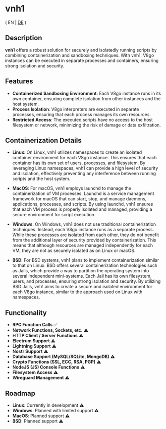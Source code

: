 # vnh1

( EN | [DE](../main/README_DE.md) )

## Description

**vnh1** offers a robust solution for securely and isolatedly running scripts by combining containerization and sandboxing techniques. With vnh1, V8go instances can be executed in separate processes and containers, ensuring strong isolation and security.

## Features

- **Containerized Sandboxing Environment**: Each V8go instance runs in its own container, ensuring complete isolation from other instances and the host system.
- **Process Isolation**: V8go interpreters are executed in separate processes, ensuring that each process manages its own resources.
- **Restricted Access**: The executed scripts have no access to the host filesystem or network, minimizing the risk of damage or data exfiltration.

## Containerization Details

- **Linux**: 
  On Linux, vnh1 utilizes namespaces to create an isolated container environment for each V8go instance. This ensures that each container has its own set of users, processes, and filesystem. By leveraging Linux namespaces, vnh1 can provide a high level of security and isolation, effectively preventing any interference between running scripts and the host system.

- **MacOS**:
  For macOS, vnh1 employs launchd to manage the containerization of VM processes. Launchd is a service management framework for macOS that can start, stop, and manage daemons, applications, processes, and scripts. By using launchd, vnh1 ensures that each VM process is properly isolated and managed, providing a secure environment for script execution.

- **Windows**:
  On Windows, vnh1 does not use traditional containerization techniques. Instead, each V8go instance runs as a separate process. While these processes are isolated from each other, they do not benefit from the additional layer of security provided by containerization. This means that although resources are managed independently for each VM, they are not as securely isolated as on Linux or macOS.

- **BSD**:
  For BSD systems, vnh1 plans to implement containerization similar to that on Linux. BSD offers several containerization technologies such as Jails, which provide a way to partition the operating system into several independent mini-systems. Each Jail has its own filesystem, users, and processes, ensuring strong isolation and security. By utilizing BSD Jails, vnh1 aims to create a secure and isolated environment for each V8go instance, similar to the approach used on Linux with namespaces.

## Functionality

- **RPC Function Calls** ✅
- **Network Functions, Sockets, etc.** ⚠️
- **HTTP Client / Server Functions** ⚠️
- **Electrum Support** ⚠️
- **Lightning Support** ⚠️
- **Nostr Support** ⚠️
- **Database Support (MySQL/SQLite, MongoDB)** ⚠️
- **Crypto Functions (SSL, ECC, RSA, PGP)** ⚠️
- **NodeJS (JS) Console Functions** ⚠️
- **Filesystem Access** ⚠️
- **Wireguard Management** ⚠️

## Roadmap

- **Linux**: Currently in development ⚠️
- **Windows**: Planned with limited support ⚠️
- **MacOS**: Planned support ⚠️
- **BSD**: Planned support ⚠️
